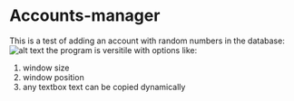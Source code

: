 # Accounts-manager
This is a test of adding an account with random numbers in the database:
![alt text](https://i.imgur.com/aLDivXz.jpg)
the program is versitile with options like:
1. window size
2. window position
3. any textbox text can be copied dynamically 
